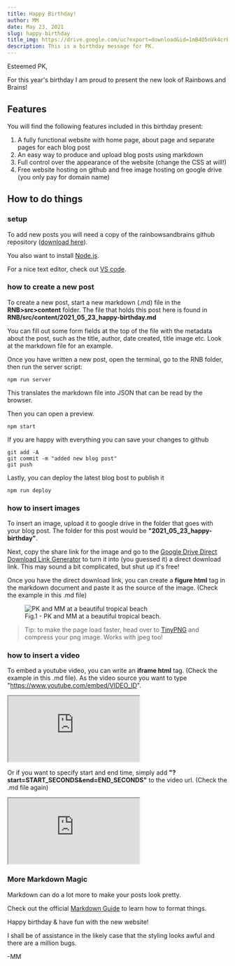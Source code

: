 ```yaml
---
title: Happy Birthday!
author: MM
date: May 23, 2021
slug: happy-birthday
title_img: https://drive.google.com/uc?export=download&id=1mB4O5nVk4crBx7VRQHzdNv5urPfz0luy
description: This is a birthday message for PK.
---
```


Esteemed PK,

For this year's birthday I am proud to present the new look of Rainbows and Brains!

## Features

You will find the following features included in this birthday present:

1. A fully functional website with home page, about page and separate pages for each blog post
2. An easy way to produce and upload blog posts using markdown
3. Full control over the appearance of the website (change the CSS at will!)
4. Free website hosting on github and free image hosting on google drive (you only pay for domain name)

## How to do things


### setup

To add new posts you will need a copy of the rainbowsandbrains github repository ([download here](https://github.com/mandmeier/rainbowsandbrains)).

You also want to install [Node.js](https://nodejs.org/en/).

For a nice text editor, check out [VS code](https://code.visualstudio.com/download).


### how to create a new post

To create a new post, start a new markdown (.md) file in the **RNB>src>content** folder. The file that holds this post here is found in **RNB/src/content/2021_05_23_happy-birthday.md**

You can fill out some form fields at the top of the file with the metadata about the post, such as the title, author, date created, title image etc. Look at the markdown file for an example.

Once you have written a new post, open the terminal, go to the RNB folder, then run the server script:

    npm run server

This translates the markdown file into JSON that can be read by the browser.

Then you can open a preview.

    npm start

If you are happy with everything you can save your changes to github

```
git add -A
git commit -m "added new blog post"
git push
```

Lastly, you can deploy the latest blog bost to publish it

    npm run deploy


### how to insert images

To insert an image, upload it to google drive in the folder that goes with your blog post.
The folder for this post would be **"2021_05_23_happy-birthday"**.

Next, copy the share link for the image and go to the [Google Drive Direct Download Link Generator](https://sites.google.com/site/gdocs2direct/home) to turn it into (you guessed it) a direct download link. This may sound a bit complicated, but shut up it's free!

Once you have the direct download link, you can create a **figure html** tag in the markdown document and paste it as the source of the image. (Check the example in this .md file)


<figure class="image">
  <img src="https://drive.google.com/uc?export=download&id=15zo2zJfjcbLPmsXSA0mgyk8b3TZpcBiv" style="max-width: 300px;" alt="PK and MM at a beautiful tropical beach">
  <figcaption>Fig.1 - PK and MM at a beautiful tropical beach.</figcaption>
</figure>



> Tip: to make the page load faster, head over to [TinyPNG](https://tinypng.com/) and compress your png image. Works with jpeg too!


### how to insert a video

To embed a youtube video, you can write an **iframe html** tag. (Check the example in this .md file). As the video source you want to type "https://www.youtube.com/embed/VIDEO_ID".

<div className="iframe-video">
    <iframe className="iframe-responsive" src="https://www.youtube.com/embed/tgbNymZ7vqY"></iframe>
</div>


Or if you want to specify start and end time, simply add **"?start=START_SECONDS&end=END_SECONDS"** to the video url. (Check the .md file again)

<div className="iframe-video">
    <iframe className="iframe-responsive" src="https://www.youtube.com/embed/tgbNymZ7vqY?start=52&end=108"></iframe>
</div>

### More Markdown Magic

Markdown can do a lot more to make your posts look pretty.

Check out the official [Markdown Guide](https://www.markdownguide.org/basic-syntax/) to learn how to format things.


Happy birthday & have fun with the new website!

I shall be of assistance in the likely case that the styling looks awful and there are a million bugs.

-MM